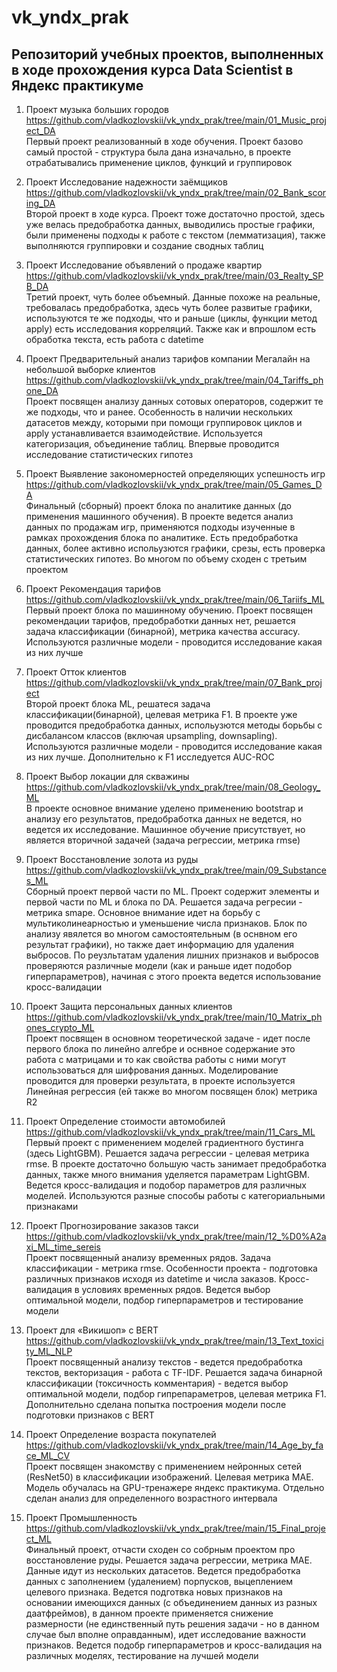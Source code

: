 # vk_yndx_prak
## Репозиторий учебных проектов, выполненных в ходе прохождения курса Data Scientist в Яндекс практикуме

1. Проект музыка больших городов  
https://github.com/vladkozlovskii/vk_yndx_prak/tree/main/01_Music_project_DA  
Первый проект реализованный в ходе обучения. Проект базово самый простой - структура была дана изначально, в проекте отрабатывались применение циклов, функций и группировок  

2. Проект Исследование надежности заёмщиков  
https://github.com/vladkozlovskii/vk_yndx_prak/tree/main/02_Bank_scoring_DA  
Второй проект в ходе курса. Проект тоже достаточно простой, здесь уже велась предобработка данных, выводились простые графики, были применены подходы к работе с текстом (лемматизация), также выполняются группировки и создание сводных таблиц  

3. Проект Исследование объявлений о продаже квартир  
https://github.com/vladkozlovskii/vk_yndx_prak/tree/main/03_Realty_SPB_DA    
Третий проект, чуть более объемный. Данные похоже на реальные, требовалась предобработка, здесь чуть более развитые графики, используются те же подходы, что и раньше (циклы, функции метод apply) есть исследования корреляций. Также как и впрошлом есть обработка текста, есть работа с datetime  

4. Проект Предварительный анализ тарифов компании Мегалайн на небольшой выборке клиентов  
https://github.com/vladkozlovskii/vk_yndx_prak/tree/main/04_Tariffs_phone_DA  
Проект посвящен анализу данных сотовых операторов, содержит те же подходы, что и ранее. Особенность в наличии нескольких датасетов между, которыми при помощи группировок циклов и apply устанавливается взаимодействие. Используется категоризация, объединение таблиц. Впервые проводится исследование статистических гипотез  

5. Проект Выявление закономерностей определяющих успешность игр  
https://github.com/vladkozlovskii/vk_yndx_prak/tree/main/05_Games_DA  
Финальный (сборный) проект блока по аналитике данных (до применения машинного обучения). В проекте ведется анализ данных по продажам игр, применяются подходы изученные в рамках прохождения блока по аналитике. Есть предобработка данных, более активно испольузются графики, срезы, есть проверка статистических гипотез. Во многом по объему сходен с третьим проектом  

6. Проект Рекомендация тарифов  
https://github.com/vladkozlovskii/vk_yndx_prak/tree/main/06_Tariifs_ML  
Первый проект блока по машинному обучению. Проект посвящен рекомендации тарифов, предобработки данных нет, решается задача классификации (бинарной), метрика качества accuracy. Используются различные модели - проводится исследование какая из них лучше  

7. Проект Отток клиентов  
https://github.com/vladkozlovskii/vk_yndx_prak/tree/main/07_Bank_project  
Второй проект блока ML, решатеся задача классификации(бинарной), целевая метрика F1. В проекте уже проводится предобработка данных, испольузются методы борьбы с дисбалансом классов (включая upsampling, downsapling). Используются различные модели - проводится исследование какая из них лучше. Дополнительно к F1 исследуется AUC-ROC  

8. Проект Выбор локации для скважины  
https://github.com/vladkozlovskii/vk_yndx_prak/tree/main/08_Geology_ML  
В проекте основное внимание уделено применению bootstrap и анализу его результатов, предобработка данных не ведется, но ведется их исследование. Машинное обучение присутствует, но является вторичной задачей (задача регрессии, метрика rmse)  

9. Проект Восстановление золота из руды  
https://github.com/vladkozlovskii/vk_yndx_prak/tree/main/09_Substances_ML  
Сборный проект первой части по ML. Проект содержит элементы и первой части по ML и блока по DA. Решается задача регресии - метрика smape. Основное внимание идет на борьбу с мультиколинеарностью и уменьшение числа признаков. Блок по анализу явялется во многом самостоятельным (в оснвном его результат графики), но также дает информацию для удаления выбросов. По реузльтатам удаления лишних признаков и выбросов проверяются различные модели (как и раньше идет подобор гиперпараметров), начиная с этого проекта ведется использование кросс-валидации  

10. Проект Защита персональных данных клиентов  
https://github.com/vladkozlovskii/vk_yndx_prak/tree/main/10_Matrix_phones_crypto_ML  
Проект посвящен в основном теоретической задаче - идет после первого блока по линейно алгебре и оснвное содержание это работа с матрицами и то как свойства работы с ними могут использоваться для шифрования данных. Моделирование проводится для проверки результата, в проекте используется Линейная регрессия (ей также во многом посвящен блок) метрика R2  

11. Проект Определение стоимости автомобилей  
https://github.com/vladkozlovskii/vk_yndx_prak/tree/main/11_Cars_ML  
Первый проект с применением моделей градиентного бустинга (здесь LightGBM). Решается задача регрессии - целевая метрика rmse. В проекте достаточно большую часть занимает предобработка данных, также много внимания уделяется параметрам LightGBM. Ведется кросс-валидация и подобор параметров для различных моделей. Используются разные способы работы с категориальными признаками  

12. Проект Прогнозирование заказов такси  
https://github.com/vladkozlovskii/vk_yndx_prak/tree/main/12_%D0%A2axi_ML_time_sereis  
Проект посвященный анализу временных рядов. Задача классификации - метрика rmse. Особенности проекта - подготовка различных признаков исходя из datetime и числа заказов. Кросс-валидация в условиях временных рядов. Ведется выбор оптимальной модели, подбор гиперпараметров и тестирование модели  

13. Проект для «Викишоп» с BERT  
https://github.com/vladkozlovskii/vk_yndx_prak/tree/main/13_Text_toxicity_ML_NLP  
Проект посвященный анализу текстов - ведется предобработка текстов, векторизация - работа с TF-IDF. Решается задача бинарной классификации (токсичность комментария) - ведется выбор оптимальной модели, подбор гипрепараметров, целевая метрика F1. Дополнительно сделана попытка построения модели после подготовки признаков с BERT  

14. Проект Определение возраста покупателей
https://github.com/vladkozlovskii/vk_yndx_prak/tree/main/14_Age_by_face_ML_CV  
Проект посвящен знакомству с применением нейронных сетей (ResNet50) в классификации изображений. Целевая метрика MAE. Модель обучалась на GPU-тренажере яндекс практикума. Отдельно сделан анализ для определенного возрастного интервала  

15. Проект Промышленность  
https://github.com/vladkozlovskii/vk_yndx_prak/tree/main/15_Final_project_ML  
Финальный проект, отчасти сходен со собрным проектом про восстановление руды. Решается задача регрессии, метрика MAE. Данные идут из нескольких датасетов. Ведется предобработка данных с заполнением (удалением) порпусков, выцеплением целевого признака. Ведется подготвка новых признаков на основании имеющихся данных (с объединением данных из разных даатфреймов), в данном проекте применяется снижение размерности (не единственный путь решения задачи - но в данном случае был вполне оправданным), идет исследование важности признаков. Ведется подобр гиперпараметров и кросс-валидация на различных моделях, тестирование на лучшей модели  
